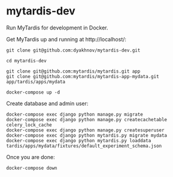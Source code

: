 # mytardis-dev
Run MyTardis for development in Docker.

Get MyTardis up and running at http://localhost/:
```
git clone git@github.com:dyakhnov/mytardis-dev.git

cd mytardis-dev

git clone git@github.com:mytardis/mytardis.git app
git clone git@github.com:mytardis/mytardis-app-mydata.git app/tardis/apps/mydata

docker-compose up -d
```

Create database and admin user:
```
docker-compose exec django python manage.py migrate
docker-compose exec django python manage.py createcachetable celery_lock_cache
docker-compose exec django python manage.py createsuperuser
docker-compose exec django python mytardis.py migrate mydata
docker-compose exec django python mytardis.py loaddata tardis/apps/mydata/fixtures/default_experiment_schema.json
```

Once you are done:
```
docker-compose down
```
